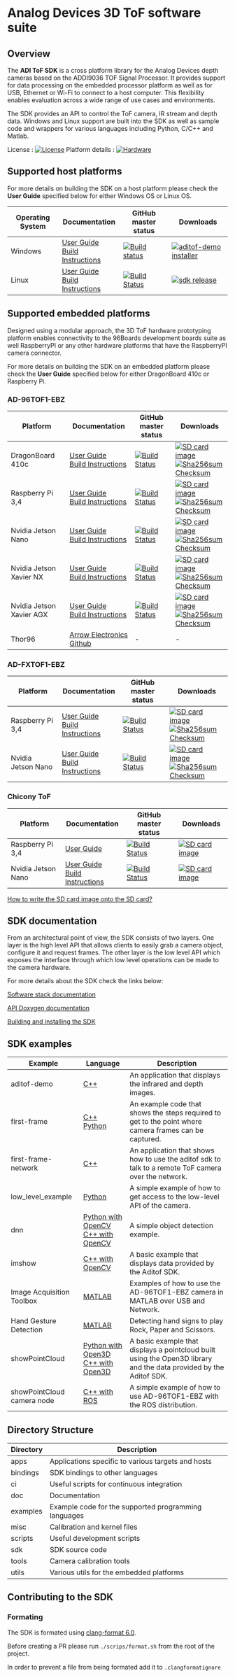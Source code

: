 # Analog Devices 3D ToF software suite 

## Overview
The **ADI ToF SDK** is a cross platform library for the Analog Devices depth cameras based on the ADDI9036 TOF Signal Processor. It provides support for data processing on the embedded processor platform as well as for USB, Ethernet or Wi-Fi to connect to a host computer. This flexibility enables evaluation across a wide range of use cases and environments.

The SDK provides an API to control the ToF camera, IR stream and depth data. Windows and Linux support are built into the SDK as well as sample code and wrappers for various languages including Python, C/C++ and Matlab.

License : [![License](https://img.shields.io/badge/license-BSD_3-blue.svg)](https://github.com/analogdevicesinc/aditof_sdk/blob/master/LICENSE)
Platform details : [![Hardware](https://img.shields.io/badge/hardware-wiki-green.svg)](https://wiki.analog.com/resources/eval/user-guides/ad-96tof1-ebz)

## Supported host platforms

For more details on building the SDK on a host platform please check the **User Guide** specified below for either Windows OS or Linux OS.

| Operating System | Documentation | GitHub master status | Downloads |
| --------- | ----------- | ----------- | ----------- |
| Windows | [User Guide](https://wiki.analog.com/resources/eval/user-guides/ad-96tof1-ebz/ug_windows) <br> [Build Instructions](doc/windows/build_instructions.md) | [![Build status](https://ci.appveyor.com/api/projects/status/46t36hmy77ejrf88/branch/master?svg=true)](https://ci.appveyor.com/project/analogdevicesinc/aditof-sdk/branch/master) | [![aditof-demo installer](https://img.shields.io/badge/release-aditof_demo_installer-blue.svg)](https://github.com/analogdevicesinc/aditof_sdk/releases/latest) |
| Linux | [User Guide](https://wiki.analog.com/resources/eval/user-guides/ad-96tof1-ebz/ug_linux) <br> [Build Instructions](doc/linux/build_instructions.md) | [![Build Status](https://dev.azure.com/AnalogDevices/3DToF/_apis/build/status/analogdevicesinc.aditof_sdk?branchName=master)](https://dev.azure.com/AnalogDevices/3DToF/_build?view=runs&branchFilter=262) | [![sdk release](https://img.shields.io/badge/release-sdk-blue.svg)](https://github.com/analogdevicesinc/aditof_sdk/releases/latest) |

## Supported embedded platforms

Designed using a modular approach, the 3D ToF hardware prototyping platform enables connectivity to the 96Boards development boards suite as well RaspberryPI or any other hardware platforms that have the RaspberryPI camera connector. 

For more details on building the SDK on an embedded platform please check the **User Guide** specified below for either DragonBoard 410c or Raspberry Pi.
### AD-96TOF1-EBZ
| Platform | Documentation | GitHub master status | Downloads |
| --------- | ------------- | ----------- | ----------- |
| DragonBoard 410c | [User Guide](https://wiki.analog.com/resources/eval/user-guides/ad-96tof1-ebz/ug_db410c) <br> [Build Instructions](doc/dragonboard410c/build_instructions.md) | [![Build Status](https://dev.azure.com/AnalogDevices/3DToF/_apis/build/status/analogdevicesinc.aditof_sdk?branchName=master)](https://dev.azure.com/AnalogDevices/3DToF/_build?view=runs&branchFilter=262) | [![SD card image](https://img.shields.io/badge/release-latest_sd_card_image-blue.svg)](http://swdownloads.analog.com/cse/aditof/dragonboard410c-latest-image.tar.xz) <br> [![Sha256sum Checksum](https://img.shields.io/badge/sha256sum-yellow.svg)](http://swdownloads.analog.com/cse/aditof/dragonboard410c-latest-image-Sha256sum.txt) |
| Raspberry Pi 3,4 | [User Guide](https://wiki.analog.com/resources/eval/user-guides/ad-96tof1-ebz/ug_rpi) <br> [Build Instructions](doc/raspberrypi3/build_instructions.md) | [![Build Status](https://dev.azure.com/AnalogDevices/3DToF/_apis/build/status/analogdevicesinc.aditof_sdk?branchName=master)](https://dev.azure.com/AnalogDevices/3DToF/_build?view=runs&branchFilter=262) | [![SD card image](https://img.shields.io/badge/release-latest_sd_card_image-blue.svg)](http://swdownloads.analog.com/cse/aditof/raspberrypi-latest-image.tar.xz) <br> [![Sha256sum Checksum](https://img.shields.io/badge/sha256sum-yellow.svg)](http://swdownloads.analog.com/cse/aditof/raspberrypi-latest-image-Sha256sum.txt) 
| Nvidia Jetson Nano | [User Guide](https://wiki.analog.com/resources/eval/user-guides/ad-96tof1-ebz/ug_jetson) <br> [Build Instructions](doc/jetson/build_instructions.md) | [![Build Status](https://dev.azure.com/AnalogDevices/3DToF/_apis/build/status/analogdevicesinc.aditof_sdk?branchName=master)](https://dev.azure.com/AnalogDevices/3DToF/_build?view=runs&branchFilter=262) | [![SD card image](https://img.shields.io/badge/release-latest_sd_card_image-blue.svg)](http://swdownloads.analog.com/cse/aditof/jetson_nano-latest-image.tar.xz) <br> [![Sha256sum Checksum](https://img.shields.io/badge/sha256sum-yellow.svg)](http://swdownloads.analog.com/cse/aditof/jetson_nano-latest-image-Sha256sum.txt) 
| Nvidia Jetson Xavier NX | [User Guide](https://wiki.analog.com/resources/eval/user-guides/ad-96tof1-ebz/ug_xavier_nx) <br> [Build Instructions](doc/xavier-nx/build_instructions.md) | [![Build Status](https://dev.azure.com/AnalogDevices/3DToF/_apis/build/status/analogdevicesinc.aditof_sdk?branchName=master)](https://dev.azure.com/AnalogDevices/3DToF/_build?view=runs&branchFilter=262) | [![SD card image](https://img.shields.io/badge/release-latest_sd_card_image-blue.svg)](http://swdownloads.analog.com/cse/aditof/jetson_xavier_nx-latest-image.tar.xz) <br> [![Sha256sum Checksum](https://img.shields.io/badge/sha256sum-yellow.svg)](http://swdownloads.analog.com/cse/aditof/jetson_xavier_nx-latest-image-Sha256sum.txt) 
| Nvidia Jetson Xavier AGX | [User Guide](https://wiki.analog.com/resources/eval/user-guides/ad-96tof1-ebz/ug_xavier_agx) <br> [Build Instructions](doc/xavier-agx/build_instructions.md) | [![Build Status](https://dev.azure.com/AnalogDevices/3DToF/_apis/build/status/analogdevicesinc.aditof_sdk?branchName=master)](https://dev.azure.com/AnalogDevices/3DToF/_build?view=runs&branchFilter=262) | [![SD card image](https://img.shields.io/badge/release-latest_sd_card_image-blue.svg)](http://swdownloads.analog.com/cse/aditof/jetson_xavier_agx-latest-image.tar.xz) <br> [![Sha256sum Checksum](https://img.shields.io/badge/sha256sum-yellow.svg)](http://swdownloads.analog.com/cse/aditof/jetson_xavier_agx-latest-image-Sha256sum.txt) 
| Thor96 | [Arrow Electronics Github](https://github.com/ArrowElectronics/aditof_sdk#supported-embedded-platforms) | - | - |

### AD-FXTOF1-EBZ
| Platform | Documentation | GitHub master status | Downloads |
| --------- | ----------- | ----------- | ----------- |
| Raspberry Pi 3,4 | [User Guide](https://wiki.analog.com/resources/eval/user-guides/ad-fxtof1-ebz/ug_rpi) <br> [Build Instructions](doc/jetson/fxtof1_build_instructions.md)| [![Build Status](https://dev.azure.com/AnalogDevices/3DToF/_apis/build/status/analogdevicesinc.aditof_sdk?branchName=master)](https://dev.azure.com/AnalogDevices/3DToF/_build?view=runs&branchFilter=262) | [![SD card image](https://img.shields.io/badge/release-latest_sd_card_image-blue.svg)](http://swdownloads.analog.com/cse/aditof/raspberrypi-fxtof1-latest-image.tar.xz) <br> [![Sha256sum Checksum](https://img.shields.io/badge/sha256sum-yellow.svg)](http://swdownloads.analog.com/cse/raspberrypi-latest-image-Sha256sum.txt)|
| Nvidia Jetson Nano | [User Guide](https://wiki.analog.com/resources/eval/user-guides/ad-96tof1-ebz/ug_jetson) <br> [Build Instructions](doc/jetson/fxtof1_build_instructions.md) | [![Build Status](https://dev.azure.com/AnalogDevices/3DToF/_apis/build/status/analogdevicesinc.aditof_sdk?branchName=master)](https://dev.azure.com/AnalogDevices/3DToF/_build?view=runs&branchFilter=262) | [![SD card image](https://img.shields.io/badge/release-latest_sd_card_image-blue.svg)](http://swdownloads.analog.com/cse/aditof/jetson-fxtof1-latest.tar.xz)  <br> [![Sha256sum Checksum](https://img.shields.io/badge/sha256sum-yellow.svg)](http://swdownloads.analog.com/cse/jetsons_nano-latest-image-Sha256sum.txt)|


### Chicony ToF
| Platform | Documentation | GitHub master status | Downloads |
| --------- | ----------- | ----------- | ----------- |
| Raspberry Pi 3,4 | [User Guide](doc/raspberrypi3/chicony_user_guide.md) | [![Build Status](https://dev.azure.com/AnalogDevices/3DToF/_apis/build/status/analogdevicesinc.aditof_sdk?branchName=master)](https://dev.azure.com/AnalogDevices/3DToF/_build?view=runs&branchFilter=262) | [![SD card image](https://img.shields.io/badge/release-latest_sd_card_image-blue.svg)](http://swdownloads.analog.com/cse/aditof/raspberrypi-chicony-latest-image.tar.xz) |
| Nvidia Jetson Nano | [User Guide](https://wiki.analog.com/resources/eval/user-guides/ad-96tof1-ebz/ug_jetson) <br> [Build Instructions](doc/jetson/build_instructions.md) | [![Build Status](https://dev.azure.com/AnalogDevices/3DToF/_apis/build/status/analogdevicesinc.aditof_sdk?branchName=master)](https://dev.azure.com/AnalogDevices/3DToF/_build?view=runs&branchFilter=262) | [![SD card image](https://img.shields.io/badge/release-latest_sd_card_image-blue.svg)](http://swdownloads.analog.com/cse/aditof/jetson-latest.tar.xz) |

[How to write the SD card image onto the SD card?](doc/sdcard_burn.md)

## SDK documentation

From an architectural point of view, the SDK consists of two layers. One layer is the high level API that allows clients to easily grab a camera object, configure it and request frames. The other layer is the low level API which exposes the interface through which low level operations can be made to the camera hardware.

For more details about the SDK check the links below:

[Software stack documentation](https://github.com/analogdevicesinc/aditof_sdk/blob/master/sdk/readme.md)

[API Doxygen documentation](https://analogdevicesinc.github.io/aditof_sdk/)

[Building and installing the SDK](https://github.com/analogdevicesinc/aditof_sdk/tree/master/cmake/)

## SDK examples
| Example | Language | Description |
| --------- | ------------- | ----------- |
| aditof-demo | <a href="https://github.com/analogdevicesinc/aditof_sdk/tree/master/examples/aditof-demo"> C++ </a> | An application that displays the infrared and depth images. |
| first-frame | <a href="https://github.com/analogdevicesinc/aditof_sdk/tree/master/examples/first-frame"> C++ </a> <br> <a href="https://github.com/analogdevicesinc/aditof_sdk/tree/master/bindings/python/examples/first_frame"> Python </a> | An example code that shows the steps required to get to the point where camera frames can be captured. |
| first-frame-network | <a href="https://github.com/analogdevicesinc/aditof_sdk/tree/master/examples/first-frame-network"> C++ </a> | An application that shows how to use the aditof sdk to talk to a remote ToF camera over the network. |
| low_level_example | <a href="https://github.com/analogdevicesinc/aditof_sdk/tree/master/bindings/python/examples/low_level_example"> Python</a> | A simple example of how to get access to the low-level API of the camera. |
| dnn | <a href="https://github.com/analogdevicesinc/aditof_sdk/tree/master/bindings/python/examples/dnn"> Python with OpenCV</a> <br> <a href="https://github.com/analogdevicesinc/aditof_sdk/tree/master/bindings/opencv/dnn"> C++ with OpenCV </a> | A simple object detection example. |
| imshow | <a href="https://github.com/analogdevicesinc/aditof_sdk/tree/master/bindings/opencv/imshow"> C++ with OpenCV </a> | A basic example that displays data provided by the Aditof SDK. |
| Image Acquisition Toolbox | <a href="https://github.com/analogdevicesinc/aditof_sdk/tree/master/bindings/matlab"> MATLAB </a> | Examples of how to use the AD-96TOF1-EBZ camera in MATLAB over USB and Network. |
| Hand Gesture Detection | <a href="https://github.com/mathworks/MATLAB-Demo-ADI-ToF"> MATLAB </a> | Detecting hand signs to play Rock, Paper and Scissors. |
| showPointCloud | <a href="https://github.com/analogdevicesinc/aditof_sdk/tree/master/bindings/python/examples/showPointCloud"> Python with Open3D </a> <br> <a href="https://github.com/analogdevicesinc/aditof_sdk/tree/master/bindings/open3D/showPointCloud"> C++ with Open3D </a> | A basic example that displays a pointcloud built using the Open3D library and the data provided by the Aditof SDK. |
| showPointCloud <br> camera node | <a href="https://github.com/analogdevicesinc/aditof_sdk/tree/master/bindings/ros"> C++ with ROS </a> | A simple example of how to use AD-96TOF1-EBZ with the ROS distribution. |

## Directory Structure
| Directory | Description |
| --------- | ----------- |
| apps | Applications specific to various targets and hosts |
| bindings | SDK bindings to other languages |
| ci | Useful scripts for continuous integration |
| doc | Documentation |
| examples | Example code for the supported programming languages |
| misc | Calibration and kernel files |
| scripts | Useful development scripts |
| sdk | SDK source code |
| tools | Camera calibration tools |
| utils | Various utils for the embedded platforms |

## Contributing to the SDK

### Formating

The SDK is formated using <a href="https://packages.ubuntu.com/search?keywords=clang-format-6.0">clang-format 6.0</a>.

Before creating a PR please run `./scrips/format.sh` from the root of the project.

In order to prevent a file from being formated add it to `.clangformatignore`


